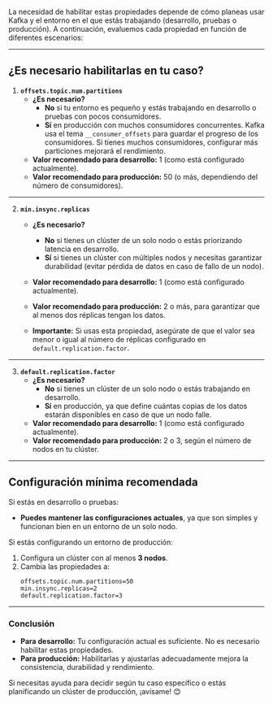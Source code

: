 La necesidad de habilitar estas propiedades depende de cómo planeas usar Kafka y el entorno en el que estás trabajando (desarrollo, pruebas o producción). A continuación, evaluemos cada propiedad en función de diferentes escenarios:

---

## **¿Es necesario habilitarlas en tu caso?**

1. **`offsets.topic.num.partitions`**
   - **¿Es necesario?**
     - **No** si tu entorno es pequeño y estás trabajando en desarrollo o pruebas con pocos consumidores.
     - **Sí** en producción con muchos consumidores concurrentes. Kafka usa el tema `__consumer_offsets` para guardar el progreso de los consumidores. Si tienes muchos consumidores, configurar más particiones mejorará el rendimiento.
   - **Valor recomendado para desarrollo:** 1 (como está configurado actualmente).
   - **Valor recomendado para producción:** 50 (o más, dependiendo del número de consumidores).

---

2. **`min.insync.replicas`**
   - **¿Es necesario?**
     - **No** si tienes un clúster de un solo nodo o estás priorizando latencia en desarrollo.
     - **Sí** si tienes un clúster con múltiples nodos y necesitas garantizar durabilidad (evitar pérdida de datos en caso de fallo de un nodo).
   - **Valor recomendado para desarrollo:** 1 (como está configurado actualmente).
   - **Valor recomendado para producción:** 2 o más, para garantizar que al menos dos réplicas tengan los datos.

   - **Importante:**
     Si usas esta propiedad, asegúrate de que el valor sea menor o igual al número de réplicas configurado en `default.replication.factor`.

---

3. **`default.replication.factor`**
   - **¿Es necesario?**
     - **No** si tienes un clúster de un solo nodo o estás trabajando en desarrollo.
     - **Sí** en producción, ya que define cuántas copias de los datos estarán disponibles en caso de que un nodo falle.
   - **Valor recomendado para desarrollo:** 1 (como está configurado actualmente).
   - **Valor recomendado para producción:** 2 o 3, según el número de nodos en tu clúster.

---

## **Configuración mínima recomendada**
Si estás en desarrollo o pruebas:
- **Puedes mantener las configuraciones actuales**, ya que son simples y funcionan bien en un entorno de un solo nodo.

Si estás configurando un entorno de producción:
1. Configura un clúster con al menos **3 nodos**.
2. Cambia las propiedades a:
   ```properties
   offsets.topic.num.partitions=50
   min.insync.replicas=2
   default.replication.factor=3
   ```

---

### **Conclusión**
- **Para desarrollo:** Tu configuración actual es suficiente. No es necesario habilitar estas propiedades.
- **Para producción:** Habilitarlas y ajustarlas adecuadamente mejora la consistencia, durabilidad y rendimiento.

Si necesitas ayuda para decidir según tu caso específico o estás planificando un clúster de producción, ¡avísame! 😊